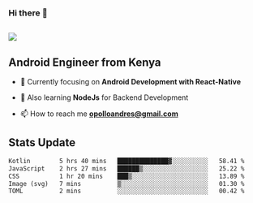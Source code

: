 ### Hi there 👋
<h2 align="left"><img src="https://readme-typing-svg.herokuapp.com?color='blue'&lines=I'm+Andrew+Opollo😊;Welcome+to+my+Github😜"> </h2>

## Android Engineer from Kenya


- 🌱 Currently focusing on **Android Development with React-Native**

- 🔭 Also learning **NodeJs** for Backend Development

- 📫 How to reach me **opolloandres@gmail.com**


## Stats Update
<!--START_SECTION:waka-->

```txt
Kotlin        5 hrs 40 mins   ██████████████▓░░░░░░░░░░   58.41 %
JavaScript    2 hrs 27 mins   ██████▒░░░░░░░░░░░░░░░░░░   25.22 %
CSS           1 hr 20 mins    ███▒░░░░░░░░░░░░░░░░░░░░░   13.89 %
Image (svg)   7 mins          ▒░░░░░░░░░░░░░░░░░░░░░░░░   01.30 %
TOML          2 mins          ░░░░░░░░░░░░░░░░░░░░░░░░░   00.42 %
```

<!--END_SECTION:waka-->


